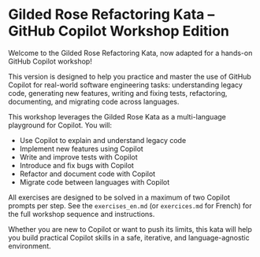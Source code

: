  # Gilded Rose Refactoring Kata – GitHub Copilot Workshop Edition

Welcome to the Gilded Rose Refactoring Kata, now adapted for a hands-on GitHub Copilot workshop!

This version is designed to help you practice and master the use of GitHub Copilot for real-world software engineering tasks: understanding legacy code, generating new features, writing and fixing tests, refactoring, documenting, and migrating code across languages.

This workshop leverages the Gilded Rose Kata as a multi-language playground for Copilot. You will:
- Use Copilot to explain and understand legacy code
- Implement new features using Copilot
- Write and improve tests with Copilot
- Introduce and fix bugs with Copilot
- Refactor and document code with Copilot
- Migrate code between languages with Copilot

All exercises are designed to be solved in a maximum of two Copilot prompts per step. See the `exercises_en.md` (or `exercices.md` for French) for the full workshop sequence and instructions.

Whether you are new to Copilot or want to push its limits, this kata will help you build practical Copilot skills in a safe, iterative, and language-agnostic environment.
